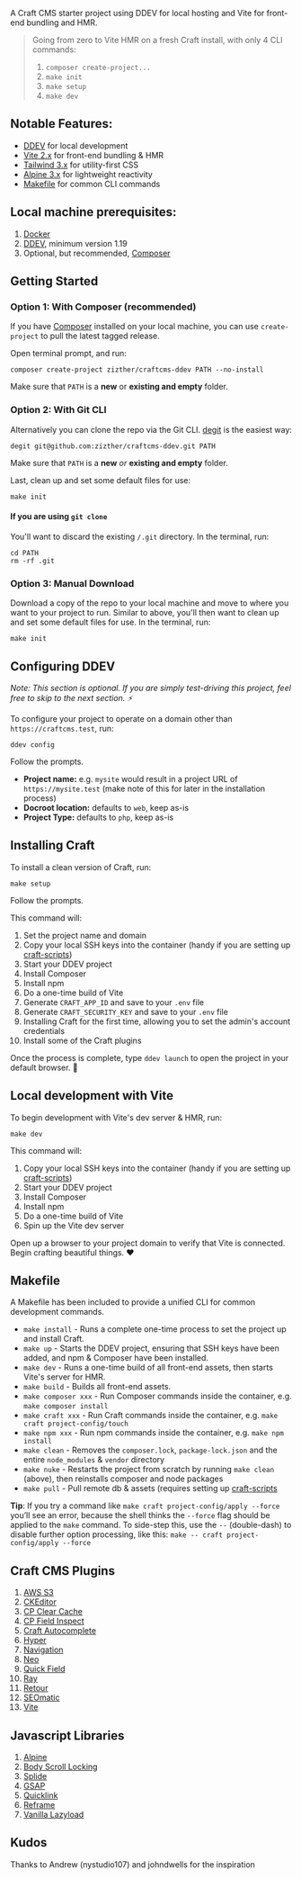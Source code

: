 A Craft CMS starter project using DDEV for local hosting and Vite for front-end bundling and HMR.

> Going from zero to Vite HMR on a fresh Craft install, with only 4 CLI commands:  
> 1. `composer create-project...`
> 2. `make init`
> 3. `make setup`
> 4. `make dev`

## Notable Features:

- [DDEV](https://ddev.readthedocs.io/) for local development
- [Vite 2.x](https://vitejs.dev/) for front-end bundling & HMR
- [Tailwind 3.x](https://tailwindcss.com) for utility-first CSS
- [Alpine 3.x](https://alpinejs.dev/) for lightweight reactivity
- [Makefile](https://www.gnu.org/software/make/manual/make.html) for common CLI commands

## Local machine prerequisites:

1. [Docker](https://www.docker.com/)
2. [DDEV](https://ddev.readthedocs.io/), minimum version 1.19
3. Optional, but recommended, [Composer](https://getcomposer.org/)

## Getting Started

### Option 1: With Composer (recommended)

If you have [Composer](https://getcomposer.org/) installed on your local machine,
you can use `create-project` to pull the latest tagged release.

Open terminal prompt, and run:

```shell
composer create-project zizther/craftcms-ddev PATH --no-install
```

Make sure that `PATH` is a **new** or **existing and empty** folder.

### Option 2: With Git CLI

Alternatively you can clone the repo via the Git CLI. [degit](https://github.com/Rich-Harris/degit) is the easiest way:

```shell
degit git@github.com:zizther/craftcms-ddev.git PATH
```

Make sure that `PATH` is a **new** _or_ **existing and empty** folder.

Last, clean up and set some default files for use:

```shell
make init
```

#### If you are using `git clone`
You'll want to discard the existing `/.git` directory. In the terminal, run:

```shell
cd PATH
rm -rf .git
```

### Option 3: Manual Download

Download a copy of the repo to your local machine and move to where you want to your project to run. Similar to above, you'll then want to clean up and set some default files for use. In the terminal, run:

```shell
make init
```

## Configuring DDEV

_Note: This section is optional. If you are simply test-driving this project, feel free to skip to the next section. ⚡_

To configure your project to operate on a domain other than `https://craftcms.test`, run:

```shell
ddev config
```

Follow the prompts.

- **Project name:** e.g. `mysite` would result in a project URL of `https://mysite.test` (make note of this for later in the installation process)
- **Docroot location:** defaults to `web`, keep as-is
- **Project Type:** defaults to `php`, keep as-is

## Installing Craft

To install a clean version of Craft, run:

```shell
make setup
```

Follow the prompts.

This command will:

1. Set the project name and domain
2. Copy your local SSH keys into the container (handy if you are setting up [craft-scripts](https://github.com/nystudio107/craft-scripts/))
3. Start your DDEV project
4. Install Composer
5. Install npm
6. Do a one-time build of Vite
7. Generate `CRAFT_APP_ID` and save to your `.env` file
8. Generate `CRAFT_SECURITY_KEY` and save to your `.env` file
9. Installing Craft for the first time, allowing you to set the admin's account credentials
10. Install some of the Craft plugins

Once the process is complete, type `ddev launch` to open the project in your default browser. 🚀

## Local development with Vite

To begin development with Vite's dev server & HMR, run:

```shell
make dev
```

This command will:

1. Copy your local SSH keys into the container (handy if you are setting up [craft-scripts](https://github.com/nystudio107/craft-scripts/))
2. Start your DDEV project
3. Install Composer
4. Install npm
5. Do a one-time build of Vite
6. Spin up the Vite dev server

Open up a browser to your project domain to verify that Vite is connected. Begin crafting beautiful things. ❤️

## Makefile

A Makefile has been included to provide a unified CLI for common development commands.

- `make install` - Runs a complete one-time process to set the project up and install Craft.
- `make up` - Starts the DDEV project, ensuring that SSH keys have been added, and npm & Composer have been installed.
- `make dev` - Runs a one-time build of all front-end assets, then starts Vite's server for HMR.
- `make build` - Builds all front-end assets.
- `make composer xxx` - Run Composer commands inside the container, e.g. `make composer install`
- `make craft xxx` - Run Craft commands inside the container, e.g. `make craft project-config/touch`
- `make npm xxx` - Run npm commands inside the container, e.g. `make npm install`
- `make clean` - Removes the `composer.lock`, `package-lock.json` and the entire `node_modules` & `vendor` directory
- `make nuke` - Restarts the project from scratch by running `make clean` (above), then reinstalls composer and node packages
- `make pull` - Pull remote db & assets (requires setting up [craft-scripts](https://github.com/nystudio107/craft-scripts/)

**Tip**: If you try a command like `make craft project-config/apply --force` you’ll see an error, because the shell thinks the `--force` flag should be applied to the `make` command. To side-step this, use the `--` (double-dash) to disable further option processing, like this: `make -- craft project-config/apply --force`

## Craft CMS Plugins

1. [AWS S3](https://plugins.craftcms.com/aws-s3?craft4)
2. [CKEditor](https://plugins.craftcms.com/ckeditor?craft4)
3. [CP Clear Cache](https://plugins.craftcms.com/cp-clearcache?craft4)
4. [CP Field Inspect](https://plugins.craftcms.com/cp-field-inspect?craft4)
5. [Craft Autocomplete](https://github.com/nystudio107/craft-autocomplete)
6. [Hyper](https://plugins.craftcms.com/hyper?craft4)
7. [Navigation](https://plugins.craftcms.com/navigation?craft4)
8. [Neo](https://plugins.craftcms.com/neo?craft4)
9. [Quick Field](https://plugins.craftcms.com/quick-field?craft4)
10. [Ray](https://plugins.craftcms.com/craft-ray?craft4)
11. [Retour](https://plugins.craftcms.com/retour?craft4)
12. [SEOmatic](https://plugins.craftcms.com/seomatic?craft4)
13. [Vite](https://plugins.craftcms.com/vite?craft4)

## Javascript Libraries

1. [Alpine](https://alpinejs.dev/)
2. [Body Scroll Locking](https://github.com/willmcpo/body-scroll-lock)
3. [Splide](https://splidejs.com/)
4. [GSAP](https://greensock.com/gsap/)
5. [Quicklink](https://getquick.link/)
6. [Reframe](https://dollarshaveclub.github.io/reframe.js/)
7. [Vanilla Lazyload](https://github.com/verlok/vanilla-lazyload)

## Kudos
Thanks to Andrew (nystudio107) and johndwells for the inspiration 
